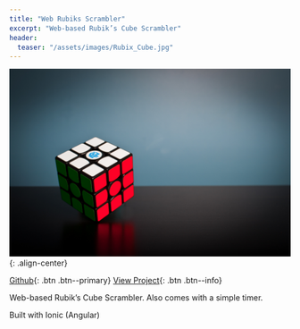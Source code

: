 ```yaml
---
title: "Web Rubiks Scrambler"
excerpt: "Web-based Rubik’s Cube Scrambler"
header:
  teaser: "/assets/images/Rubix_Cube.jpg"
---
```


<!-- Image -->

![Rubik's Cube](/assets/images/Rubix_Cube.jpg){: .align-center}

<!-- Buttons -->

[Github](https://github.com/Mechasparrow/web-rubiks-scrambler){: .btn .btn--primary}
[View Project](https://www.mechasparrow.com/web-rubiks-scrambler/){: .btn .btn--info}

<!-- Description -->

Web-based Rubik’s Cube Scrambler. Also comes with a simple timer.

Built with Ionic (Angular)
